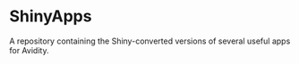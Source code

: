 # ShinyApps

A repository containing the Shiny-converted versions of several useful apps for Avidity.
